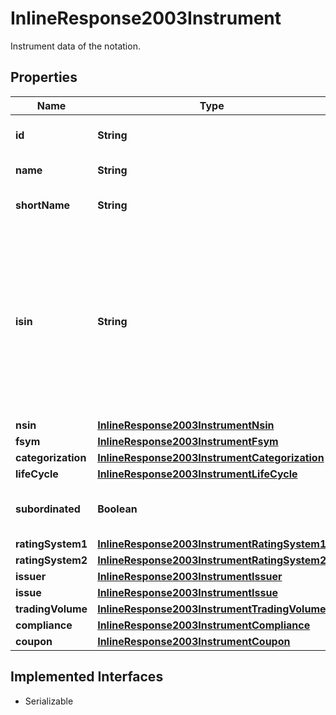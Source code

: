 

# InlineResponse2003Instrument

Instrument data of the notation.

## Properties

Name | Type | Description | Notes
------------ | ------------- | ------------- | -------------
**id** | **String** | Identifier of the instrument. |  [optional]
**name** | **String** | Name of the instrument. |  [optional]
**shortName** | **String** | Short name of the instrument. |  [optional]
**isin** | **String** | The International Securities Identification Number (ISIN) of the instrument. The ISIN is a 12-character code of digits and upper-case letters that uniquely identifies an instrument. |  [optional]
**nsin** | [**InlineResponse2003InstrumentNsin**](InlineResponse2003InstrumentNsin.md) |  |  [optional]
**fsym** | [**InlineResponse2003InstrumentFsym**](InlineResponse2003InstrumentFsym.md) |  |  [optional]
**categorization** | [**InlineResponse2003InstrumentCategorization**](InlineResponse2003InstrumentCategorization.md) |  |  [optional]
**lifeCycle** | [**InlineResponse2003InstrumentLifeCycle**](InlineResponse2003InstrumentLifeCycle.md) |  |  [optional]
**subordinated** | **Boolean** | If &#x60;true&#x60;, the debt instrument is subordinated. |  [optional]
**ratingSystem1** | [**InlineResponse2003InstrumentRatingSystem1**](InlineResponse2003InstrumentRatingSystem1.md) |  |  [optional]
**ratingSystem2** | [**InlineResponse2003InstrumentRatingSystem2**](InlineResponse2003InstrumentRatingSystem2.md) |  |  [optional]
**issuer** | [**InlineResponse2003InstrumentIssuer**](InlineResponse2003InstrumentIssuer.md) |  |  [optional]
**issue** | [**InlineResponse2003InstrumentIssue**](InlineResponse2003InstrumentIssue.md) |  |  [optional]
**tradingVolume** | [**InlineResponse2003InstrumentTradingVolume**](InlineResponse2003InstrumentTradingVolume.md) |  |  [optional]
**compliance** | [**InlineResponse2003InstrumentCompliance**](InlineResponse2003InstrumentCompliance.md) |  |  [optional]
**coupon** | [**InlineResponse2003InstrumentCoupon**](InlineResponse2003InstrumentCoupon.md) |  |  [optional]


## Implemented Interfaces

* Serializable



